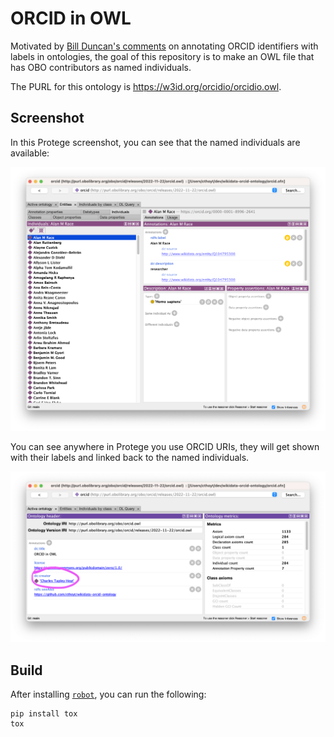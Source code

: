 # ORCID in OWL

Motivated by [Bill Duncan's comments](https://obo-communitygroup.slack.com/archives/C01R2D66249/p1669063375689969)
on annotating ORCID identifiers with labels in ontologies, the goal of this repository is to make an OWL
file that has OBO contributors as named individuals.

The PURL for this ontology is https://w3id.org/orcidio/orcidio.owl.

## Screenshot

In this Protege screenshot, you can see that the named individuals are available:

![](img/screenshot-1.png)

You can see anywhere in Protege you use ORCID URIs, they will get shown with their labels and linked back to the named
individuals.

![](img/screenshot-2.png)

## Build

After installing [`robot`](https://robot.obolibrary.org), you can run the following:

```shell
pip install tox
tox
```
